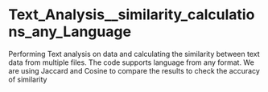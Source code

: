 # Text_Analysis__similarity_calculations_any_Language
Performing Text analysis on data and calculating the similarity between text data from multiple files. The code supports language from any format. We are using Jaccard and Cosine to compare the results to check the accuracy of similarity
